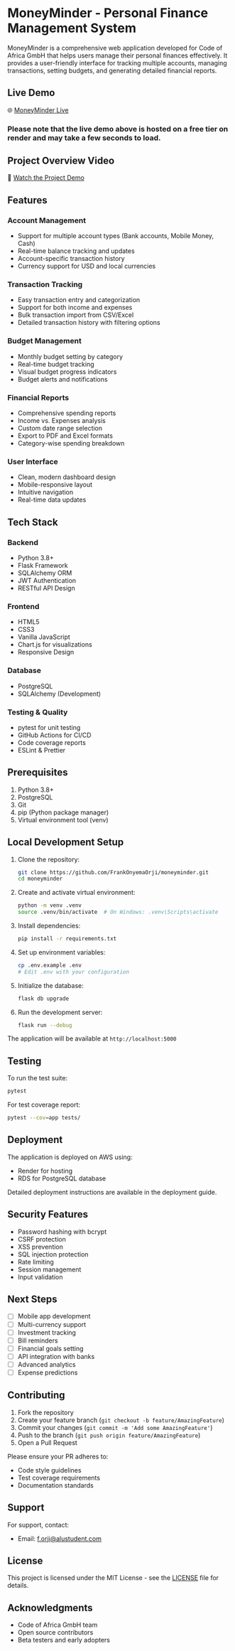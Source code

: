 # MoneyMinder - Personal Finance Management System

MoneyMinder is a comprehensive web application developed for Code of Africa GmbH that helps users manage their personal finances effectively. It provides a user-friendly interface for tracking multiple accounts, managing transactions, setting budgets, and generating detailed financial reports.

## Live Demo
🌐 [MoneyMinder Live](https://moneyminder-khus.onrender.com)

### Please note that the live demo above is hosted on a free tier on render and may take a few seconds to load.

## Project Overview Video
🎥 [Watch the Project Demo](https://youtu.be/J0N59Giy0kM)

## Features

### Account Management
- Support for multiple account types (Bank accounts, Mobile Money, Cash)
- Real-time balance tracking and updates
- Account-specific transaction history
- Currency support for USD and local currencies

### Transaction Tracking
- Easy transaction entry and categorization
- Support for both income and expenses
- Bulk transaction import from CSV/Excel
- Detailed transaction history with filtering options

### Budget Management
- Monthly budget setting by category
- Real-time budget tracking
- Visual budget progress indicators
- Budget alerts and notifications

### Financial Reports
- Comprehensive spending reports
- Income vs. Expenses analysis
- Custom date range selection
- Export to PDF and Excel formats
- Category-wise spending breakdown

### User Interface
- Clean, modern dashboard design
- Mobile-responsive layout
- Intuitive navigation
- Real-time data updates

## Tech Stack

### Backend
- Python 3.8+
- Flask Framework
- SQLAlchemy ORM
- JWT Authentication
- RESTful API Design

### Frontend
- HTML5
- CSS3
- Vanilla JavaScript
- Chart.js for visualizations
- Responsive Design

### Database
- PostgreSQL
- SQLAlchemy (Development)

### Testing & Quality
- pytest for unit testing
- GitHub Actions for CI/CD
- Code coverage reports
- ESLint & Prettier

## Prerequisites

1. Python 3.8+
2. PostgreSQL
3. Git
4. pip (Python package manager)
5. Virtual environment tool (venv)

## Local Development Setup

1. Clone the repository:
   ```bash
   git clone https://github.com/FrankOnyemaOrji/moneyminder.git
   cd moneyminder
   ```

2. Create and activate virtual environment:
   ```bash
   python -m venv .venv
   source .venv/bin/activate  # On Windows: .venv\Scripts\activate
   ```

3. Install dependencies:
   ```bash
   pip install -r requirements.txt
   ```

4. Set up environment variables:
   ```bash
   cp .env.example .env
   # Edit .env with your configuration
   ```

5. Initialize the database:
   ```bash
   flask db upgrade
   ```

6. Run the development server:
   ```bash
   flask run --debug
   ```

The application will be available at `http://localhost:5000`

## Testing

To run the test suite:
```bash
pytest
```

For test coverage report:
```bash
pytest --cov=app tests/
```

## Deployment

The application is deployed on AWS using:
- Render for hosting
- RDS for PostgreSQL database

Detailed deployment instructions are available in the deployment guide.

## Security Features

- Password hashing with bcrypt
- CSRF protection
- XSS prevention
- SQL injection protection
- Rate limiting
- Session management
- Input validation

## Next Steps

- [ ] Mobile app development
- [ ] Multi-currency support
- [ ] Investment tracking
- [ ] Bill reminders
- [ ] Financial goals setting
- [ ] API integration with banks
- [ ] Advanced analytics
- [ ] Expense predictions

## Contributing

1. Fork the repository
2. Create your feature branch (`git checkout -b feature/AmazingFeature`)
3. Commit your changes (`git commit -m 'Add some AmazingFeature'`)
4. Push to the branch (`git push origin feature/AmazingFeature`)
5. Open a Pull Request

Please ensure your PR adheres to:
- Code style guidelines
- Test coverage requirements
- Documentation standards

## Support

For support, contact:
- Email: f.orji@alustudent.com

## License

This project is licensed under the MIT License - see the [LICENSE](LICENSE) file for details.

## Acknowledgments

- Code of Africa GmbH team
- Open source contributors
- Beta testers and early adopters
